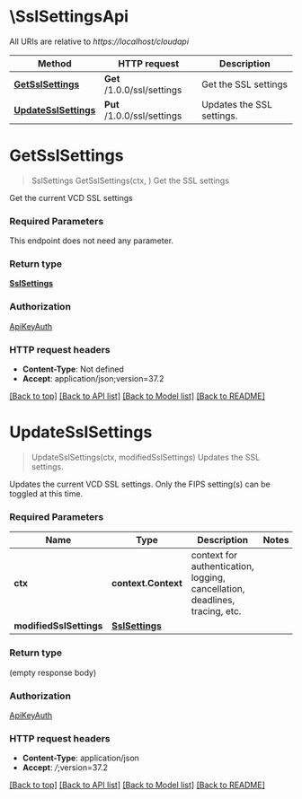 # \SslSettingsApi

All URIs are relative to *https://localhost/cloudapi*

Method | HTTP request | Description
------------- | ------------- | -------------
[**GetSslSettings**](SslSettingsApi.md#GetSslSettings) | **Get** /1.0.0/ssl/settings | Get the SSL settings
[**UpdateSslSettings**](SslSettingsApi.md#UpdateSslSettings) | **Put** /1.0.0/ssl/settings | Updates the SSL settings.


# **GetSslSettings**
> SslSettings GetSslSettings(ctx, )
Get the SSL settings

Get the current VCD SSL settings 

### Required Parameters
This endpoint does not need any parameter.

### Return type

[**SslSettings**](SslSettings.md)

### Authorization

[ApiKeyAuth](../README.md#ApiKeyAuth)

### HTTP request headers

 - **Content-Type**: Not defined
 - **Accept**: application/json;version=37.2

[[Back to top]](#) [[Back to API list]](../README.md#documentation-for-api-endpoints) [[Back to Model list]](../README.md#documentation-for-models) [[Back to README]](../README.md)

# **UpdateSslSettings**
> UpdateSslSettings(ctx, modifiedSslSettings)
Updates the SSL settings.

Updates the current VCD SSL settings. Only the FIPS setting(s) can be toggled at this time. 

### Required Parameters

Name | Type | Description  | Notes
------------- | ------------- | ------------- | -------------
 **ctx** | **context.Context** | context for authentication, logging, cancellation, deadlines, tracing, etc.
  **modifiedSslSettings** | [**SslSettings**](SslSettings.md)|  | 

### Return type

 (empty response body)

### Authorization

[ApiKeyAuth](../README.md#ApiKeyAuth)

### HTTP request headers

 - **Content-Type**: application/json
 - **Accept**: *_/_*;version=37.2

[[Back to top]](#) [[Back to API list]](../README.md#documentation-for-api-endpoints) [[Back to Model list]](../README.md#documentation-for-models) [[Back to README]](../README.md)

